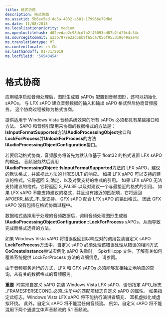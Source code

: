 ```yaml
---
title: 格式协商
description: 格式协商
ms.assetid: 5b6ee5ed-de5a-4832-a581-179966e79dbd
ms.date: 11/08/2018
ms.localizationpriority: medium
ms.openlocfilehash: d02eedae2c98dcd7b2f46093ed87b2fd20c4c34c
ms.sourcegitcommit: a33b7978e22d5bb9f65ca7056f955319049a2e4c
ms.translationtype: MT
ms.contentlocale: zh-CN
ms.lasthandoff: 01/31/2019
ms.locfileid: "56543454"
---
```

# <a name="format-negotiation"></a>格式协商


应用程序启动音频处理后，图形生成器 sAPOs 配置到音频图形，还可以初始化 sAPOs。 与 LFX sAPO 建立音频数据的输入和输出 sAPO 格式然后协商音频服务。 这个协商过程被称为格式协商。

提供适用于 Windows Vista 音频系统效果的所有 sAPOs 必须都具有某些接口和方法。 SAPO 和音频引擎用来协商的数据格式的方法是： **IsInputFormatSupported**方法**IAudioProcessingObject**接口和**LockForProcess**并**UnlockForProcess**的方法**IAudioProcessingObjectConfiguration**接口。 

若要启动格式协商，音频服务将首先为默认值基于 float32 的格式设置 LFX sAPO 的输出。 音频服务然后调用**IAudioProcessingObject::IsInputFormatSupported**方法的 LFX sAPO，建议的默认格式，并监视此方法的 HRESULT 的响应。 如果 LFX sAPO 可以支持的建议的格式，它将返回 S\_确定，以及对受支持的格式的引用。 如果 LFX sAPO 无法支持建议的格式，它将返回 S\_FALSE 以及对建议一个与最接近的格式的引用。 如果 LFX sAPO 不能支持建议的格式，并且没有接近的匹配项，它将返回 APOERR\_格式\_不\_受支持。 GFX sAPO 配合 LFX sAPO 的输出格式。 因此 GFX sAPO 没有包括在格式协商过程中。

数据格式选择用于处理的音频数据后，调用音频处理图形生成器**IAudioProcessingObjectConfiguration::LockForProcess** sAPOs，从而导致完成而格式选择的方法。

如果 Windows Vista sAPO 将错误返回到以响应对的调用包装自定义 sAPO **LockForProcess**方法中，自定义 sAPO 必须处理该错误处理从错误的相同方式**CoCreateInstance**尝试实例化 sAPO 失败时。 Spkrfill.cpp 文件，了解有关如何覆盖系统提供 LockForProcess 方法的详细信息，请参阅。

由于音频服务运行的方式，LFX 和 GFX sAPOs 必须能够互相独立地响应的查询，从有关的数据格式的音频服务。

**重要**  时实现自定义 sAPO 包装 Windows Vista LFX sAPO，请勿指定 APO\_标志\_FRAMESPERSECOND\_必须\_注册中的匹配项标志自定义 sAPO 的属性。 如果指定此标志，Windows Vista LFX sAPO 将不能执行演讲者填充、 耳机虚拟化或虚拟环绕。 此外，自定义 sAPO 将不能混任何音频流。 例如，自定义 sAPO 将不能混用下两个通道立体声音频流的 5.1 音频流。

 

 

 





